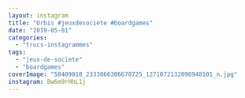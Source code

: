 ```yaml
---
layout: instagram
title: "Orbis #jeuxdesociete #boardgames"
date: "2019-05-01"
categories: 
  - "trucs-instagrammes"
tags: 
  - "jeux-de-societe"
  - "boardgames"
coverImage: "58409018_2333866306670725_1271072132896948101_n.jpg"
instagram: Bw6m9rHhL1j
---
```

